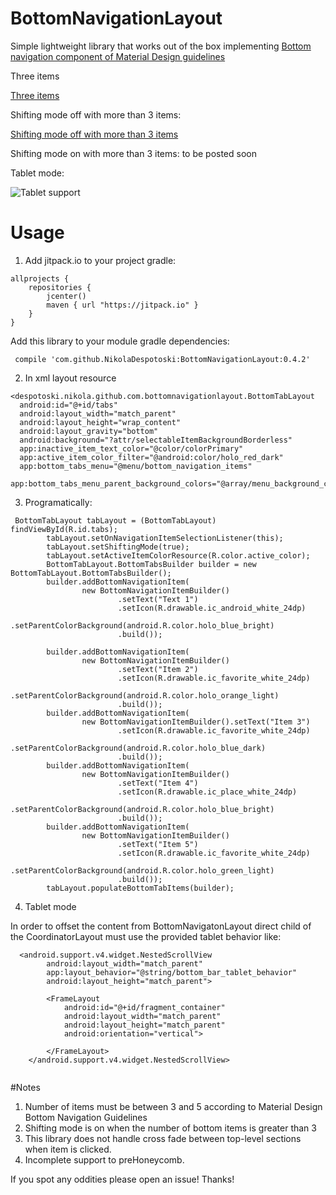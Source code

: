 # BottomNavigationLayout

Simple lightweight library that works out of the box implementing [Bottom navigation component of Material Design guidelines](https://www.google.com/design/spec/components/bottom-navigation.html)

  Three items 
  
  [Three items](http://i.imgur.com/uQjIy1O.webm "Three items")
  
  Shifting mode off with more than 3 items:
  
  [Shifting mode off with more than 3 items](http://i.imgur.com/OrADI77.gifv)
  
  Shifting mode on with more than 3 items: to be posted soon
  
  Tablet mode:
  
  ![](https://raw.githubusercontent.com/NikolaDespotoski/BottomNavigationLayout/master/tablet_mode.png "Tablet support")

# Usage 
1. Add jitpack.io to your project gradle:
```
allprojects {
    repositories {
        jcenter()
        maven { url "https://jitpack.io" }
    }
}
```

Add this library to your module gradle dependencies: 
```
 compile 'com.github.NikolaDespotoski:BottomNavigationLayout:0.4.2'
```
2. In xml layout resource

```
<despotoski.nikola.github.com.bottomnavigationlayout.BottomTabLayout
  android:id="@+id/tabs"
  android:layout_width="match_parent"
  android:layout_height="wrap_content"
  android:layout_gravity="bottom"
  android:background="?attr/selectableItemBackgroundBorderless"
  app:inactive_item_text_color="@color/colorPrimary"
  app:active_item_color_filter="@android:color/holo_red_dark"
  app:bottom_tabs_menu="@menu/bottom_navigation_items"
  app:bottom_tabs_menu_parent_background_colors="@array/menu_background_colors"/>
```
        


3. Programatically:

```
 BottomTabLayout tabLayout = (BottomTabLayout) findViewById(R.id.tabs);
        tabLayout.setOnNavigationItemSelectionListener(this);
        tabLayout.setShiftingMode(true);
        tabLayout.setActiveItemColorResource(R.color.active_color);
        BottomTabLayout.BottomTabsBuilder builder = new BottomTabLayout.BottomTabsBuilder();
        builder.addBottomNavigationItem(
                new BottomNavigationItemBuilder()
                        .setText("Text 1")
                        .setIcon(R.drawable.ic_android_white_24dp)
                        .setParentColorBackground(android.R.color.holo_blue_bright)
                        .build());

        builder.addBottomNavigationItem(
                new BottomNavigationItemBuilder()
                        .setText("Item 2")
                        .setIcon(R.drawable.ic_favorite_white_24dp)
                        .setParentColorBackground(android.R.color.holo_orange_light)
                        .build());
        builder.addBottomNavigationItem(
                new BottomNavigationItemBuilder().setText("Item 3")
                        .setIcon(R.drawable.ic_favorite_white_24dp)
                        .setParentColorBackground(android.R.color.holo_blue_dark)
                        .build());
        builder.addBottomNavigationItem(
                new BottomNavigationItemBuilder()
                        .setText("Item 4")
                        .setIcon(R.drawable.ic_place_white_24dp)
                        .setParentColorBackground(android.R.color.holo_blue_bright)
                        .build());
        builder.addBottomNavigationItem(
                new BottomNavigationItemBuilder()
                        .setText("Item 5")
                        .setIcon(R.drawable.ic_favorite_white_24dp)
                        .setParentColorBackground(android.R.color.holo_green_light)
                        .build());
        tabLayout.populateBottomTabItems(builder);
```
4. Tablet mode
 
In order to offset the content from BottomNavigatonLayout direct child of the CoordinatorLayout must use the provided tablet behavior like:

````
  <android.support.v4.widget.NestedScrollView
        android:layout_width="match_parent"
        app:layout_behavior="@string/bottom_bar_tablet_behavior"
        android:layout_height="match_parent">

        <FrameLayout
            android:id="@+id/fragment_container"
            android:layout_width="match_parent"
            android:layout_height="match_parent"
            android:orientation="vertical">

        </FrameLayout>
    </android.support.v4.widget.NestedScrollView>
    
````

#Notes

1. Number of items must be between 3 and 5 according to Material Design Bottom Navigation Guidelines
2. Shifting mode is on when the number of bottom items is greater than 3
3. This library does not handle cross fade between top-level sections when item is clicked.
4. Incomplete support to preHoneycomb.


If you spot any oddities please open an issue! Thanks!
